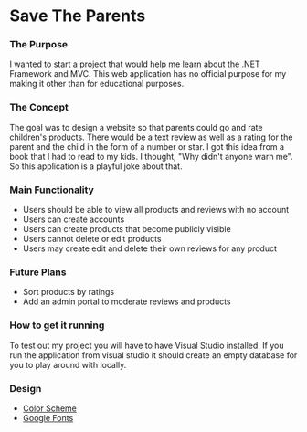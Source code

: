 # Save The Parents

### The Purpose
I wanted to start a project that would help me learn about the .NET Framework and MVC. This web application has no official purpose for my making it other than for educational purposes.

### The Concept
The goal was to design a website so that parents could go and rate children's products. There would be a text review as well as a rating for the parent and the child in the form of a number or star. I got this idea from a book that I had to read to my kids. I thought, "Why didn't anyone warn me". So this application is a playful joke about that.

### Main Functionality
- Users should be able to view all products and reviews with no account
- Users can create accounts
- Users can create products that become publicly visible
- Users cannot delete or edit products
- Users may create edit and delete their own reviews for any product

### Future Plans
- Sort products by ratings
- Add an admin portal to moderate reviews and products

### How to get it running
To test out my project you will have to have Visual Studio installed. If you run the application from visual studio it should create an empty database for you to play around with locally.

### Design
- [Color Scheme](https://coolors.co/37392e-19647e-f4fffd-596869-f5f9e9)
- [Google Fonts](https://fonts.google.com/selection?selection.family=Nunito|Raleway:400,700)
